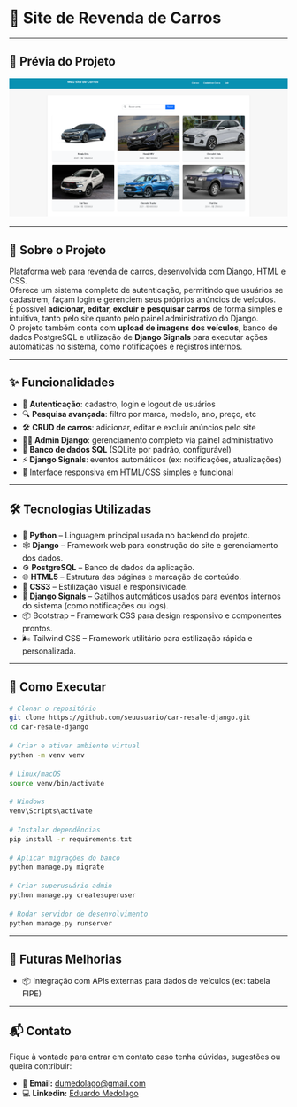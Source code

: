 # 🚗 Site de Revenda de Carros
---

## 📸 Prévia do Projeto
![](assets/img/preview.png)

---

## 📖 Sobre o Projeto

Plataforma web para revenda de carros, desenvolvida com Django, HTML e CSS.  
Oferece um sistema completo de autenticação, permitindo que usuários se cadastrem, façam login e gerenciem seus próprios anúncios de veículos.  
É possível **adicionar, editar, excluir e pesquisar carros** de forma simples e intuitiva, tanto pelo site quanto pelo painel administrativo do Django.  
O projeto também conta com **upload de imagens dos veículos**, banco de dados PostgreSQL e utilização de **Django Signals** para executar ações automáticas no sistema, como notificações e registros internos.


---

## ✨ Funcionalidades

- 🔐 **Autenticação**: cadastro, login e logout de usuários  
- 🔍 **Pesquisa avançada**: filtro por marca, modelo, ano, preço, etc  
- 🛠️ **CRUD de carros**: adicionar, editar e excluir anúncios pelo site  
- 🧑‍💼 **Admin Django**: gerenciamento completo via painel administrativo  
- 💾 **Banco de dados SQL** (SQLite por padrão, configurável)  
- ⚡ **Django Signals**: eventos automáticos (ex: notificações, atualizações)  
- 🎨 Interface responsiva em HTML/CSS simples e funcional

---

## 🛠️ Tecnologias Utilizadas

- 🐍 **Python** – Linguagem principal usada no backend do projeto.
- 🕸️ **Django** – Framework web para construção do site e gerenciamento dos dados.
- ⚙️ **PostgreSQL** – Banco de dados da aplicação.
- 🌐 **HTML5** – Estrutura das páginas e marcação de conteúdo.
- 🎨 **CSS3** – Estilização visual e responsividade.
- 🔔 **Django Signals** – Gatilhos automáticos usados para eventos internos do sistema (como notificações ou logs).
- 📦 Bootstrap – Framework CSS para design responsivo e componentes prontos.
- 🌬️ Tailwind CSS – Framework utilitário para estilização rápida e personalizada.


---


## 🚀 Como Executar

```bash
# Clonar o repositório
git clone https://github.com/seuusuario/car-resale-django.git
cd car-resale-django

# Criar e ativar ambiente virtual
python -m venv venv

# Linux/macOS
source venv/bin/activate

# Windows
venv\Scripts\activate

# Instalar dependências
pip install -r requirements.txt

# Aplicar migrações do banco
python manage.py migrate

# Criar superusuário admin
python manage.py createsuperuser

# Rodar servidor de desenvolvimento
python manage.py runserver
```
---
## 🔮 Futuras Melhorias

- 📦 Integração com APIs externas para dados de veículos (ex: tabela FIPE)

---

## 📬 Contato

Fique à vontade para entrar em contato caso tenha dúvidas, sugestões ou queira contribuir:
  
- 📨 **Email:** dumedolago@gmail.com 
- 💻 **Linkedin:** [Eduardo Medolago](https://www.linkedin.com/in/eduardo-medolago-364288259/)
